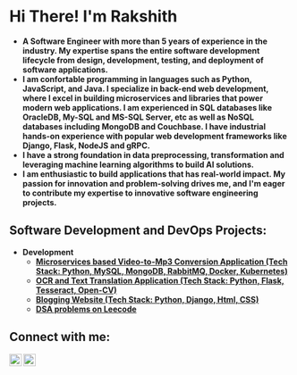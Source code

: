 <h1>Hi There! I'm Rakshith</h1>

- <b>A Software Engineer with more than 5 years of experience in the industry. My expertise spans the entire software development lifecycle from design, development, testing, and deployment of software applications.</b> 
- <b>I am confortable programming in languages such as Python, JavaScript, and Java. I specialize in back-end web development, where I excel in building microservices and libraries that power modern web applications. I am experienced in SQL databases like OracleDB, My-SQL and MS-SQL Server, etc as well as NoSQL databases including MongoDB and Couchbase. I have industrial hands-on experience with popular web development frameworks like Django, Flask, NodeJS and gRPC. </b>
- <b>I have a strong foundation in data preprocessing, transformation and leveraging machine learning algorithms to build AI solutions.
- <b>I am enthusiastic to build applications that has real-world impact. My passion for innovation and problem-solving drives me, and I'm eager to contribute my expertise to innovative software engineering projects. </b>

<h2>Software Development and DevOps Projects:</h2>
  
- <b>Development</b>
  - [Microservices based Video-to-Mp3 Conversion Application (Tech Stack: Python, MySQL, MongoDB, RabbitMQ, Docker, Kubernetes)](https://github.com/rakshithkumarl/microservices-based-video2mp3-converter)
  - [OCR and Text Translation Application (Tech Stack: Python, Flask, Tesseract, Open-CV)](https://github.com/rakshithkumarl/flask_service)
  - [Blogging Website (Tech Stack: Python, Django, Html, CSS)](https://github.com/rakshithkumarl/bloggingsite)
  - [DSA problems on Leecode](https://leetcode.com/rakshithkl/)<b>
    
<!--
- <b>Java</b>
- <b>Javascript</b>
- <b>DevOps</b>
-->
<h2> Connect with me:</h2>

[<img align="left" alt="Rakshith | LinkedIn" width="22px" src="https://cdn.jsdelivr.net/npm/simple-icons@v3/icons/linkedin.svg" />][linkedin]
[<img align="left" alt="Rakshith | Instagram" width="22px" src="https://cdn.jsdelivr.net/npm/simple-icons@v3/icons/instagram.svg" />][instagram]

[instagram]: https://www.instagram.com/rakshith__bharadwaj/
[linkedin]: https://www.linkedin.com/in/rklr

<!--
**rakshithkumarl/portfoliorakshith** is a ✨ _special_ ✨ repository because its `README.md` (this file) appears on your GitHub profile.

Here are some ideas to get you started:

- 🔭 I’m currently working on ...
- 🌱 I’m currently learning ...
- 👯 I’m looking to collaborate on ...
- 🤔 I’m looking for help with ...
- 💬 Ask me about ...
- 📫 How to reach me: ...
- 😄 Pronouns: ...
- ⚡ Fun fact: ...
-->
